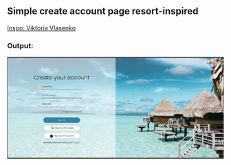 ## Simple create account page resort-inspired

<a href="https://www.behance.net/gallery/167562565/Log-in-Sign-up-pages?tracking_source=search_projects%7Clog+in+form">Inspo: Viktoria Vlasenko </a>

### Output:
<img src="/assets/output.png">
